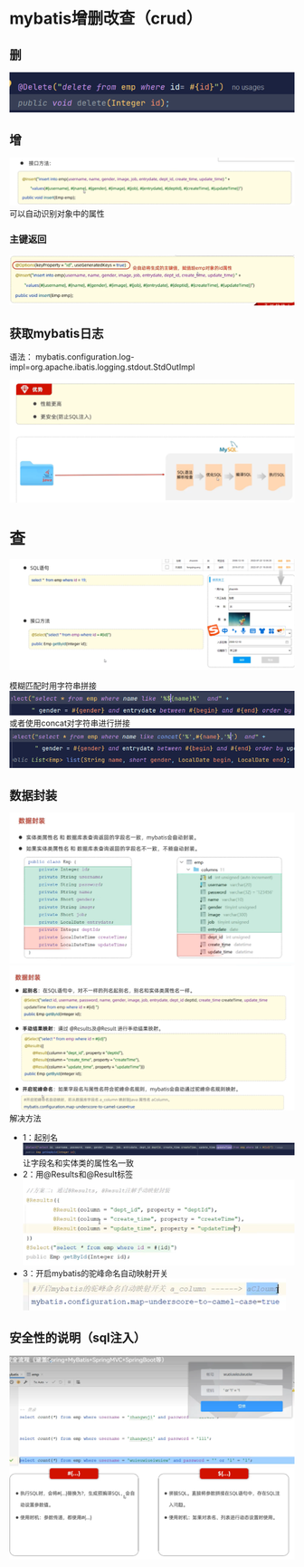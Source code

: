 # mybatis增删改查（crud）

## 删
![img.png](img.png)
## 增
![img_4.png](img_4.png)
可以自动识别对象中的属性

### 主键返回
![img_6.png](img_6.png)

## 获取mybatis日志

语法：
mybatis.configuration.log-impl=org.apache.ibatis.logging.stdout.StdOutImpl

![img_1.png](img_1.png)

# 查

![img_7.png](img_7.png)

模糊匹配时用字符串拼接
![img_13.png](img_13.png)
或者使用concat对字符串进行拼接
![img_14.png](img_14.png)
## 数据封装
![img_8.png](img_8.png)
![img_12.png](img_12.png)
解决方法
* 1：起别名
![img_9.png](img_9.png)
让字段名和实体类的属性名一致
* 2：用@Results和@Result标签
![img_10.png](img_10.png)
* 3：开启mybatis的驼峰命名自动映射开关
![img_11.png](img_11.png)
## 安全性的说明（sql注入）
![img_2.png](img_2.png)
![img_3.png](img_3.png)
